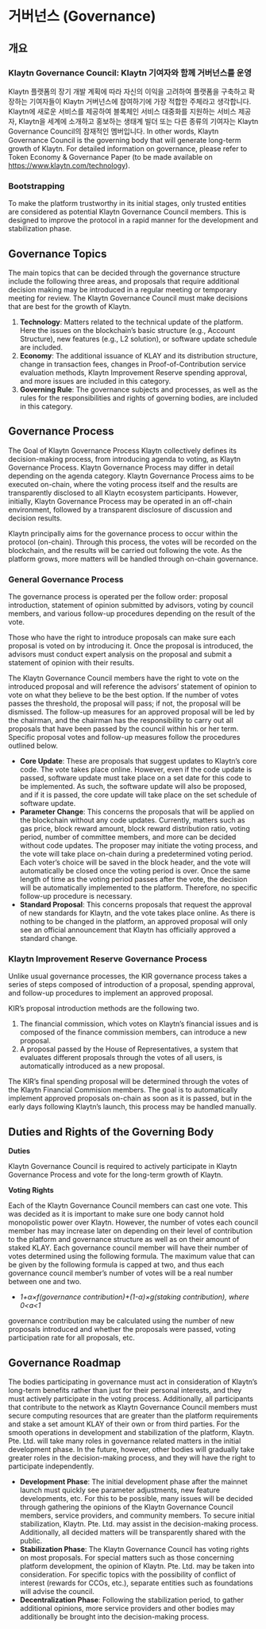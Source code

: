 # 거버넌스 (Governance)

## 개요

### Klaytn Governance Council: Klaytn 기여자와 함께 거버넌스를 운영

Klaytn 플랫폼의 장기 개발 계획에 따라 자신의 이익을 고려하여 플랫폼을 구축하고 확장하는 기여자들이 Klaytn 거버넌스에 참여하기에 가장 적합한 주체라고 생각합니다. Klaytn에 새로운 서비스를 제공하여 블록체인 서비스 대중화를 지원하는 서비스 제공자, Klaytn을 세계에 소개하고 홍보하는 생태계 빌더 또는 다른 종류의 기여자는 Klaytn Governance Council의 잠재적인 멤버입니다. In other words, Klaytn Governance Council is the governing body that will generate long-term growth of Klaytn. For detailed information on governance, please refer to Token Economy & Governance Paper \(to be made available on <https://www.klaytn.com/technology>\).

### Bootstrapping

To make the platform trustworthy in its initial stages, only trusted entities are considered as potential Klaytn Governance Council members. This is designed to improve the protocol in a rapid manner for the development and stabilization phase.

## Governance Topics

The main topics that can be decided through the governance structure include the following three areas, and proposals that require additional decision making may be introduced in a regular meeting or temporary meeting for review. The Klaytn Governance Council must make decisions that are best for the growth of Klaytn.

1. **Technology**: Matters related to the technical update of the platform. Here the issues on the blockchain’s basic structure \(e.g., Account Structure\), new features \(e.g., L2 solution\), or software update schedule are included.
2. **Economy**: The additional issuance of KLAY and its distribution structure, change in transaction fees, changes in Proof-of-Contribution service evaluation methods, Klaytn Improvement Reserve spending approval, and more issues are included in this category.
3. **Governing Rule**: The governance subjects and processes, as well as the rules for the responsibilities and rights of governing bodies, are included in this category.

## Governance Process

The Goal of Klaytn Governance Process Klaytn collectively defines its decision-making process, from introducing agenda to voting, as Klaytn Governance Process. Klaytn Governance Process may differ in detail depending on the agenda category. Klaytn Governance Process aims to be executed on-chain, where the voting process itself and the results are transparently disclosed to all Klaytn ecosystem participants. However, initially, Klaytn Governance Process may be operated in an off-chain environment, followed by a transparent disclosure of discussion and decision results.

Klaytn principally aims for the governance process to occur within the protocol \(on-chain\). Through this process, the votes will be recorded on the blockchain, and the results will be carried out following the vote. As the platform grows, more matters will be handled through on-chain governance.

### General Governance Process

The governance process is operated per the follow order: proposal introduction, statement of opinion submitted by advisors, voting by council members, and various follow-up procedures depending on the result of the vote.

Those who have the right to introduce proposals can make sure each proposal is voted on by introducing it. Once the proposal is introduced, the advisors must conduct expert analysis on the proposal and submit a statement of opinion with their results.

The Klaytn Governance Council members have the right to vote on the introduced proposal and will reference the advisors’ statement of opinion to vote on what they believe to be the best option. If the number of votes passes the threshold, the proposal will pass; if not, the proposal will be dismissed. The follow-up measures for an approved proposal will be led by the chairman, and the chairman has the responsibility to carry out all proposals that have been passed by the council within his or her term. Specific proposal votes and follow-up measures follow the procedures outlined below.

* **Core Update**: These are proposals that suggest updates to Klaytn’s core code. The vote takes place online. However, even if the code update is passed, software update must take place on a set date for this code to be implemented. As such, the software update will also be proposed, and if it is passed, the core update will take place on the set schedule of software update.
* **Parameter Change**: This concerns the proposals that will be applied on the blockchain without any code updates. Currently, matters such as gas price, block reward amount, block reward distribution ratio, voting period, number of committee members, and more can be decided without code updates. The proposer may initiate the voting process, and the vote will take place on-chain during a predetermined voting period. Each voter’s choice will be saved in the block header, and the vote will automatically be closed once the voting period is over. Once the same length of time as the voting period passes after the vote, the decision will be automatically implemented to the platform. Therefore, no specific follow-up procedure is necessary. 
* **Standard Proposal**: This concerns proposals that request the approval of new standards for Klaytn, and the vote takes place online. As there is nothing to be changed in the platform, an approved proposal will only see an official announcement that Klaytn has officially approved a standard change.

### Klaytn Improvement Reserve Governance Process

Unlike usual governance processes, the KIR governance process takes a series of steps composed of introduction of a proposal, spending approval, and follow-up procedures to implement an approved proposal.

KIR’s proposal introduction methods are the following two.

1. The financial commission, which votes on Klaytn’s financial issues and is composed of the finance commission members, can introduce a new proposal.
2. A proposal passed by the House of Representatives, a system that evaluates different proposals through the votes of all users, is automatically introduced as a new proposal.

The KIR’s final spending proposal will be determined through the votes of the Klaytn Financial Commision members. The goal is to automatically implement approved proposals on-chain as soon as it is passed, but in the early days following Klaytn’s launch, this process may be handled manually.

## Duties and Rights of the Governing Body

**Duties**

Klaytn Governance Council is required to actively participate in Klaytn Governance Process and vote for the long-term growth of Klaytn.

**Voting Rights**

Each of the Klaytn Governance Council members can cast one vote. This was decided as it is important to make sure one body cannot hold monopolistic power over Klaytn. However, the number of votes each council member has may increase later on depending on their level of contribution to the platform and governance structure as well as on their amount of staked KLAY. Each governance council member will have their number of votes determined using the following formula. The maximum value that can be given by the following formula is capped at two, and thus each governance council member’s number of votes will be a real number between one and two.

* *1+α×f\(governance contribution\)+\(1-α\)×g\(staking contribution\), where 0&lt;a&lt;1*

governance contribution may be calculated using the number of new proposals introduced and whether the proposals were passed, voting participation rate for all proposals, etc.

## Governance Roadmap

The bodies participating in governance must act in consideration of Klaytn’s long-term benefits rather than just for their personal interests, and they must actively participate in the voting process. Additionally, all participants that contribute to the network as Klaytn Governance Council members must secure computing resources that are greater than the platform requirements and stake a set amount KLAY of their own or from third parties. For the smooth operations in development and stabilization of the platform, Klaytn. Pte. Ltd. will take many roles in governance related matters in the initial development phase. In the future, however, other bodies will gradually take greater roles in the decision-making process, and they will have the right to participate independently.

* **Development Phase**: The initial development phase after the mainnet launch must quickly see parameter adjustments, new feature developments, etc. For this to be possible, many issues will be decided through gathering the opinions of the Klaytn Governance Council members, service providers, and community members. To secure initial stabilization, Klaytn. Pte. Ltd. may assist in the decision-making process. Additionally, all decided matters will be transparently shared with the public.
* **Stabilization Phase**: The Klaytn Governance Council has voting rights on most proposals. For special matters such as those concerning platform development, the opinion of Klaytn. Pte. Ltd. may be taken into consideration. For specific topics with the possibility of conflict of interest \(rewards for CCOs, etc.\), separate entities such as foundations will advise the council.
* **Decentralization Phase**: Following the stabilization period, to gather additional opinions, more service providers and other bodies may additionally be brought into the decision-making process.